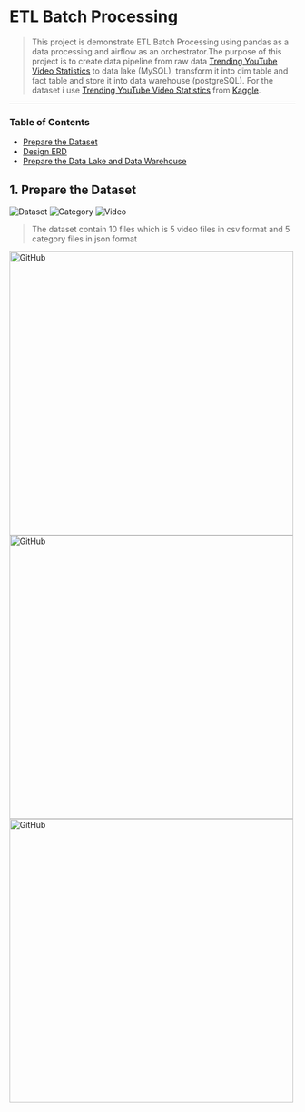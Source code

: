 # ETL Batch Processing

>This project is demonstrate ETL Batch Processing using pandas as a data processing and airflow as an orchestrator.The purpose of this project is to create data pipeline from raw data [Trending YouTube Video Statistics](https://www.kaggle.com/datasets/datasnaek/youtube-new) to data lake (MySQL), transform it into dim table and fact table and store it into data warehouse (postgreSQL). For the dataset i use [Trending YouTube Video Statistics](https://www.kaggle.com/datasets/datasnaek/youtube-new) from [Kaggle](https://www.kaggle.com)</a>.
___

### Table of Contents

- [Prepare the Dataset](prepare-the-dataset)
- [Design ERD](design-erd)
- [Prepare the Data Lake and Data Warehouse](#prepare-data-lake-and-data-warehouse)

## 1. Prepare the Dataset

![Dataset](https://user-images.githubusercontent.com/103250258/169761777-d9c92d9c-ea11-4058-a156-f5b4f066fd9f.png)
![Category](https://user-images.githubusercontent.com/103250258/169767452-9cd01561-4472-4252-bec3-c1d8f261d34a.png)
![Video](https://user-images.githubusercontent.com/103250258/169763199-8faacd1a-77cd-4b30-a22e-36f6d3bcfc99.png)
>The dataset contain 10 files which is 5 video files in csv format and 5 category files in json format</p>


<img alt="GitHub" src="" title="ERD" style="max-width: 100%;" width="500px" align="left">

<img alt="GitHub" src="" title="ERD" style="max-width: 100%;" width="500px" align="left">

<img alt="GitHub" src="https://user-images.githubusercontent.com/103250258/169758288-93051adc-41fc-480e-b8e9-a3343dbfe2ff.jpg" title="ERD" style="max-width: 100%;" width="500px" align="left">

